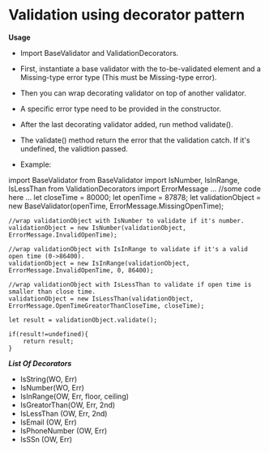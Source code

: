 Validation using decorator pattern
==================================

**Usage**

- Import BaseValidator and ValidationDecorators.
- First, instantiate a base validator with the to-be-validated element and a Missing-type error type (This must be Missing-type error).
- Then you can wrap decorating validator on top of another validator.
- A specific error type need to be provided in the constructor. 
- After the last decorating validator added, run method validate().
- The validate() method return the error that the validation catch. If it's undefined, the validtion passed.



- Example: 

import BaseValidator from BaseValidator
import IsNumber, IsInRange, IsLessThan from ValidationDecorators
import ErrorMessage
...
    //some code here
...
    let closeTime = 80000;
    let openTime = 87878;
    let validationObject = new BaseValidator(openTime, ErrorMessage.MissingOpenTime);

    //wrap validationObject with IsNumber to validate if it's number.
    validationObject = new IsNumber(validationObject, ErrorMessage.InvalidOpenTime);

    //wrap validationObject with IsInRange to validate if it's a valid open time (0->86400).
    validationObject = new IsInRange(validationObject, ErrorMessage.InvalidOpenTime, 0, 86400);

    //wrap validationObject with IsLessThan to validate if open time is smaller than close time.
    validationObject = new IsLessThan(validationObject, ErrorMessage.OpenTimeGreatorThanCloseTime, closeTime);

    let result = validationObject.validate(); 
    
    if(result!=undefined){
        return result;
    }


***List Of Decorators***
- IsString(WO, Err)
- IsNumber(WO, Err)
- IsInRange(OW, Err, floor, ceiling)
- IsGreatorThan(OW, Err, 2nd)
- IsLessThan (OW, Err, 2nd)
- IsEmail (OW, Err)
- IsPhoneNumber (OW, Err)
- IsSSn (OW, Err)
